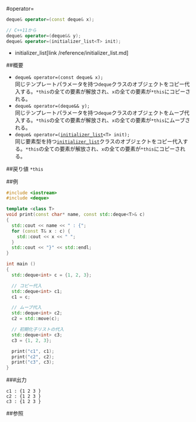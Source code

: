 #operator=
```cpp
deque& operator=(const deque& x);

// C++11から
deque& operator=(deque&& y);
deque& operator=(initializer_list<T> init);
```
* initializer_list[link /reference/initializer_list.md]

##概要
- `deque& operator=(const deque& x);`<br/>同じテンプレートパラメータを持つ`deque`クラスのオブジェクトをコピー代入する。`*this`の全ての要素が解放され、`x`の全ての要素が`*this`にコピーされる。
- `deque& operator=(deque&& y);`<br/>同じテンプレートパラメータを持つ`deque`クラスのオブジェクトをムーブ代入する。`*this`の全ての要素が解放され、`x`の全ての要素が`*this`にムーブされる。
- `deque& operator=(`[`initializer_list`](/reference/initializer_list.md)`<T> init);`<br/>同じ要素型を持つ[`initializer_list`](/reference/initializer_list.md)クラスのオブジェクトをコピー代入する。`*this`の全ての要素が解放され、`x`の全ての要素が`*this`にコピーされる。


##戻り値
`*this`


##例
```cpp
#include <iostream>
#include <deque>

template <class T>
void print(const char* name, const std::deque<T>& c)
{
  std::cout << name << " : {";
  for (const T& x : c) {
    std::cout << x << " ";
  }
  std::cout << "}" << std::endl;
}

int main ()
{
  std::deque<int> c = {1, 2, 3};

  // コピー代入
  std::deque<int> c1;
  c1 = c;

  // ムーブ代入
  std::deque<int> c2;
  c2 = std::move(c);

  // 初期化子リストの代入
  std::deque<int> c3;
  c3 = {1, 2, 3};

  print("c1", c1);
  print("c2", c2);
  print("c3", c3);
}
```

###出力
```
c1 : {1 2 3 }
c2 : {1 2 3 }
c3 : {1 2 3 }
```

##参照


